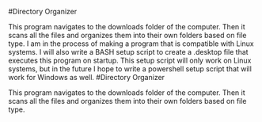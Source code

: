 #Directory Organizer 

This program navigates to the downloads folder of the computer. Then it scans all the files and organizes them into their own folders based on file type.
I am in the process of making a program that is compatible with Linux systems. I will also write a BASH setup script to create a .desktop file that executes this program on startup. This setup script will only work on Linux systems, but in the future I hope to write a powershell setup script that will work for Windows as well.
#Directory Organizer 

This program navigates to the downloads folder of the computer. Then it scans all the files and organizes them into their own folders based on file type.
